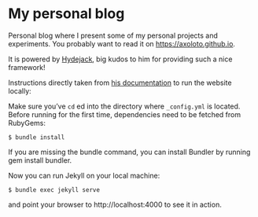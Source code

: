 # My personal blog

Personal blog where I present some of my personal projects and experiments. You probably want to read it on https://axoloto.github.io.

It is powered by [Hydejack](https://qwtel.com/hydejack/), big kudos to him for providing such a nice framework!

Instructions directly taken from [his documentation](https://hydejack.com/docs/install/) to run the website locally:

Make sure you’ve `cd` ed into the directory where `_config.yml` is located. Before running for the first time, dependencies need to be fetched from RubyGems:

~~~
$ bundle install
~~~

If you are missing the bundle command, you can install Bundler by running gem install bundler.

Now you can run Jekyll on your local machine:

~~~
$ bundle exec jekyll serve
~~~

and point your browser to http://localhost:4000 to see it in action.

